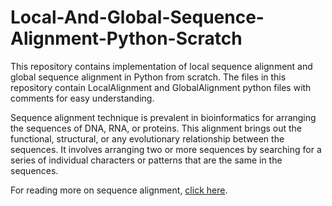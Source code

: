 # Local-And-Global-Sequence-Alignment-Python-Scratch
This repository contains implementation of local sequence alignment and global sequence alignment in Python from scratch. The files in this repository contain LocalAlignment and GlobalAlignment python files with comments for easy understanding.

Sequence alignment technique is prevalent in bioinformatics for arranging the sequences of DNA, RNA, or proteins. This alignment brings out the functional, structural, or any evolutionary relationship between the sequences. It involves arranging two or more sequences by searching for a series of individual characters or patterns that are the same in the sequences. 

For reading more on sequence alignment, [click here](https://rishikagupta1999.medium.com/sequence-alignment-of-dna-4224e9d61cfa).

